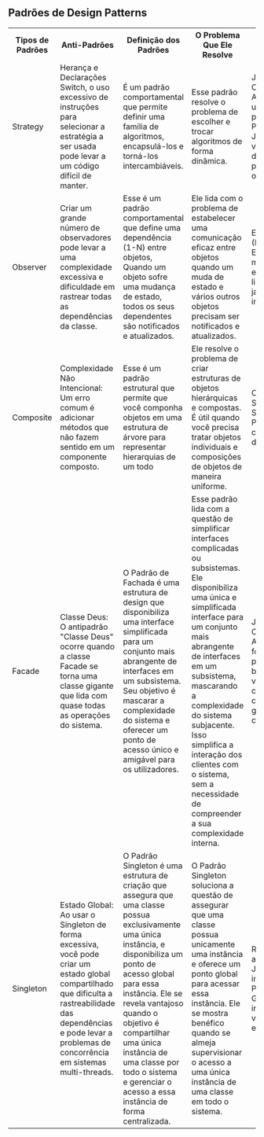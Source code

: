 <h2>Padrões de Design Patterns</h2>

<table>
    <tr>
        <th>Tipos de Padrões</th>
        <th>Anti-Padrões</th>
        <th>Definição dos Padrões</th>
        <th>O Problema Que Ele Resolve</th>
        <th>Funcionalidades na Arquitetura Java</th>
    </tr>
    <tr>
        <td>Strategy</td>
        <td> Herança e Declarações Switch, o uso excessivo de instruções para selecionar a estratégia a ser usada pode levar a um código difícil de manter.</td>
        <td> É um padrão comportamental que permite definir uma família de algoritmos, encapsulá-los e torná-los intercambiáveis.</td>
        <td>Esse padrão resolve o problema de escolher e trocar algoritmos de forma dinâmica.</td>
        <td>Java Comparable/Comparator: As interfaces javas são usadas no Comparable, para implementar o Padrão Strategy em Java. Elas permitem que você defina estratégias de comparação personalizadas para objetos.</td>
    </tr>
    <tr>
        <td>Observer</td>
        <td>Criar um grande número de observadores pode levar a uma complexidade excessiva e dificuldade em rastrear todas as dependências da classe.</td>
        <td>Esse é um padrão comportamental que define uma dependência (1-N) entre objetos, Quando um objeto sofre uma mudança de estado, todos os seus dependentes são notificados e atualizados.</td>
        <td>Ele lida com o problema de estabelecer uma comunicação eficaz entre objetos quando um muda de estado e vários outros objetos precisam ser notificados e atualizados.</td>
        <td>Event Handling (Manipulação de Eventos): A API de manipulação de eventos em Java, como o uso de listeners e a classe java.util.Observable, implementa Esse padrão.</td>
    </tr>
    <tr>
        <td>Composite</td>
        <td>Complexidade Não Intencional: Um erro comum é adicionar métodos que não fazem sentido em um componente composto.</td>
        <td>Esse é um padrão estrutural que permite que você componha objetos em uma estrutura de árvore para representar hierarquias de um todo</td>
        <td>Ele resolve o problema de criar estruturas de objetos hierárquicas e compostas. É útil quando você precisa tratar objetos individuais e composições de objetos de maneira uniforme.</td>
        <td>Componentes GUI Swing: A biblioteca Swing em Java usa o Padrão Composite para criar interfaces gráficas de usuário.</td>
    </tr>
    <tr>
        <td>Facade</td>
        <td>Classe Deus: O antipadrão "Classe Deus" ocorre quando a classe Facade se torna uma classe gigante que lida com quase todas as operações do sistema.</td>
        <td>O Padrão de Fachada é uma estrutura de design que disponibiliza uma interface simplificada para um conjunto mais abrangente de interfaces em um subsistema. Seu objetivo é mascarar a complexidade do sistema e oferecer um ponto de acesso único e amigável para os utilizadores.</td>
        <td>Esse padrão lida com a questão de simplificar interfaces complicadas ou subsistemas. Ele disponibiliza uma única e simplificada interface para um conjunto mais abrangente de interfaces em um subsistema, mascarando a complexidade do sistema subjacente. Isso simplifica a interação dos clientes com o sistema, sem a necessidade de compreender a sua complexidade interna.</td>
        <td>Java Database Connectivity (JDBC): A API JDBC em Java fornece uma fachada para interagir com bancos de dados. Em vez de lidar diretamente com detalhes de conexão e gerenciamento de consultas.</td>
    </tr>
    <tr>
        <td>Singleton</td>
        <td>Estado Global: Ao usar o Singleton de forma excessiva, você pode criar um estado global compartilhado que dificulta a rastreabilidade das dependências e pode levar a problemas de concorrência em sistemas multi-threads.</td>
        <td>O Padrão Singleton é uma estrutura de criação que assegura que uma classe possua exclusivamente uma única instância, e disponibiliza um ponto de acesso global para essa instância. Ele se revela vantajoso quando o objetivo é compartilhar uma única instância de uma classe por todo o sistema e gerenciar o acesso a essa instância de forma centralizada.</td>
        <td>O Padrão Singleton soluciona a questão de assegurar que uma classe possua unicamente uma instância e oferece um ponto global para acessar essa instância. Ele se mostra benéfico quando se almeja supervisionar o acesso a uma única instância de uma classe em todo o sistema.</td>
        <td>Runtime Environment: O ambiente de execução Java (JVM) é uma implementação do Padrão Singleton. Garante que apenas uma instância da máquina virtual Java seja criada em um processo.</td>
    </tr>
</table>
